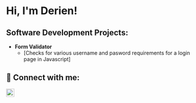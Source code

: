 <h1>Hi, I'm Derien! </h1>


<h2> Software Development Projects:</h2>

- <b>Form Validator</b>
  - [Checks for various username and pasword requirements for a login page in Javascript]

<h2> 🤳 Connect with me:</h2>

[<img align="left" alt="DerienJackson | LinkedIn" width="22px" src="https://cdn.jsdelivr.net/npm/simple-icons@v3/icons/linkedin.svg" />][linkedin]

[linkedin]: https://www.linkedin.com/in/derien-jackson/

<!--
**derienjackson/derienjackson** is a ✨ _special_ ✨ repository because its `README.md` (this file) appears on your GitHub profile.

Here are some ideas to get you started:

- 🔭 I’m currently working on ...
- 🌱 I’m currently learning ...
- 👯 I’m looking to collaborate on ...
- 🤔 I’m looking for help with ...
- 💬 Ask me about ...
- 📫 How to reach me: ...
- 😄 Pronouns: ...
- ⚡ Fun fact: ...
-->
